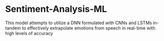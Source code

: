 # Sentiment-Analysis-ML
This model attempts to utilize a DNN formulated with CNNs and LSTMs in-tandem to effectively extrapolate emotions from speech in real-time with high levels of accuracy
